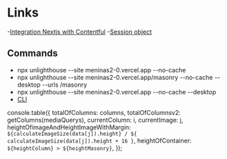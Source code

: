 # Links

-[Integration Nextjs with Contentful](https://vercel.com/guides/integrating-next-js-and-contentful-for-your-headless-cms) -[Session object](https://stripe.com/docs/api/checkout/sessions/object)

## Commands

-   npx unlighthouse --site meninas2-0.vercel.app --no-cache
-   npx unlighthouse --site meninas2-0.vercel.app/masonry --no-cache --desktop --urls /masonry
-   npx unlighthouse --site meninas2-0.vercel.app --no-cache --desktop
-   [CLI](https://unlighthouse.dev/integrations/cli)

console.table({
totalOfColumns: columns,
totalOfColumnsv2: getColumns(mediaQuerys),
currentColumn: i,
currentImage: j,
heightOfimageAndHeightImageWithMargin: `${calculateImageSize(data[j]).height} / ${
                    calculateImageSize(data[j]).height + 16
                }`,
heightOfContainer: `${heightColumn} > ${heightMasonry}`,
});

